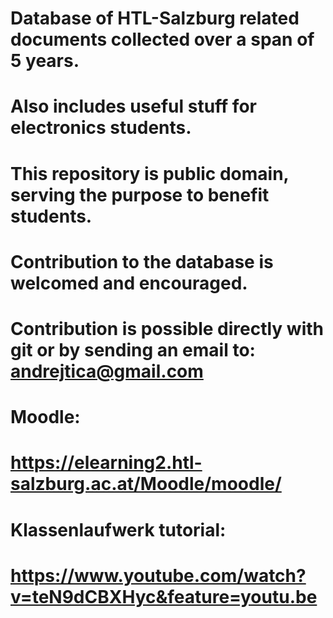 # Database of HTL-Salzburg related documents collected over a span of 5 years.
# Also includes useful stuff for electronics students.
# This repository is public domain, serving the purpose to benefit students.
# Contribution to the database is welcomed and encouraged.
# Contribution is possible directly with git or by sending an email to: andrejtica@gmail.com

# Moodle:
# https://elearning2.htl-salzburg.ac.at/Moodle/moodle/
# Klassenlaufwerk tutorial:
# https://www.youtube.com/watch?v=teN9dCBXHyc&feature=youtu.be


